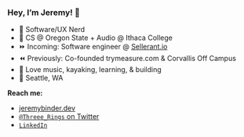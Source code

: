 ### Hey, I’m Jeremy! 👋

- 🔗 Software/UX Nerd
- 📙 CS @ Oregon State + Audio @ Ithaca College
- ⏩ Incoming: Software engineer @ [Sellerant.io](https://sellerant.io)
- ⏪ Previously: Co-founded trymeasure.com & Corvallis Off Campus
- 🌱 Love music, kayaking, learning, & building
- 📍 Seattle, WA


**Reach me:**
- [jeremybinder.dev](http://jeremybinder.dev)
- [`@Threee_Rings` on Twitter](https://twitter.com/Threee_Rings)
- [`LinkedIn`](https://www.linkedin.com/in/jeremy-binder/)
